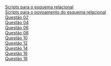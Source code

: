 ﻿[Scripts para o esquema relacional](https://github.com/rickEDU/ProjetoAdm_BancoDeDados/blob/main/tarefas_t01_/tarefa01-create.sql)<br/>
[Scripts para o povoamento do esquema relacional](https://github.com/rickEDU/ProjetoAdm_BancoDeDados/blob/main/tarefas_t01_/tarefa01-inserts.sql)<br/>
[Questão 02](https://github.com/rickEDU/ProjetoAdm_BancoDeDados/blob/main/tarefas/t01/tarefa01-q02.sql)<br/>
[Questão 04](https://github.com/rickEDU/ProjetoAdm_BancoDeDados/blob/main/tarefas/t01/tarefa01-q04.sql)<br/>
[Questão 06](https://github.com/rickEDU/ProjetoAdm_BancoDeDados/blob/main/tarefas/t01/tarefa01-q06.sql)<br/>
[Questão 08](https://github.com/rickEDU/ProjetoAdm_BancoDeDados/blob/main/tarefas/t01/tarefa01-q08.sql)<br/>
[Questão 10](https://github.com/rickEDU/ProjetoAdm_BancoDeDados/blob/main/tarefas/t01/tarefa01-q10.sql)<br/>
[Questão 12](https://github.com/rickEDU/ProjetoAdm_BancoDeDados/blob/main/tarefas/t01/tarefa01-q12.sql)<br/>
[Questão 14](https://github.com/rickEDU/ProjetoAdm_BancoDeDados/blob/main/tarefas/t01/tarefa01-q14.sql)<br/>
[Questão 16](https://github.com/rickEDU/ProjetoAdm_BancoDeDados/blob/main/tarefas/t01/tarefa01-q16.sql)<br/>
[Questão 18](https://github.com/rickEDU/ProjetoAdm_BancoDeDados/blob/main/tarefas/t01/tarefa01-q18.sql)
